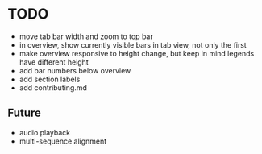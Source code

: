 # TODO

- move tab bar width and zoom to top bar
- in overview, show currently visible bars in tab view, not only the first
- make overview responsive to height change, but keep in mind legends have different height
- add bar numbers below overview
- add section labels
- add contributing.md

## Future

- audio playback
- multi-sequence alignment
